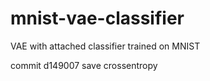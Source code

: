 # mnist-vae-classifier
VAE with attached classifier trained on MNIST

commit d149007 save crossentropy
